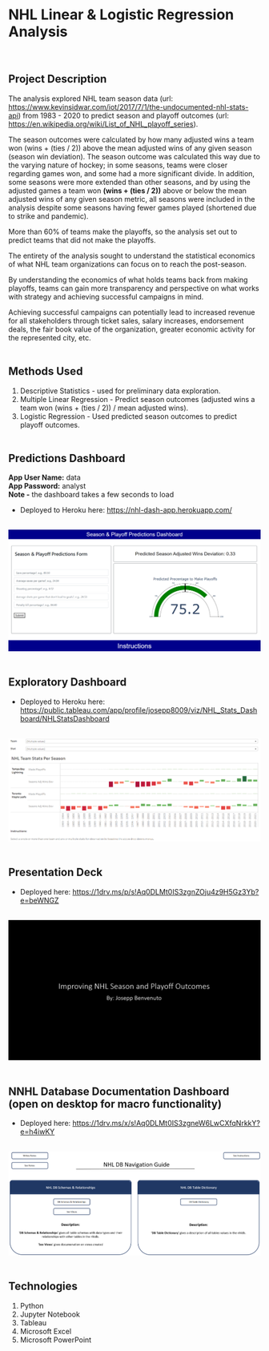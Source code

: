 # NHL Linear & Logistic Regression Analysis

<br>

## Project Description

The analysis explored NHL team season data (url: https://www.kevinsidwar.com/iot/2017/7/1/the-undocumented-nhl-stats-api) from 1983 - 2020 to predict season and playoff outcomes (url: https://en.wikipedia.org/wiki/List_of_NHL_playoff_series).

The season outcomes were calculated by how many adjusted wins a team won (wins + (ties / 2)) above the mean adjusted wins of any given season (season win deviation). The season outcome was calculated this way due to the varying nature of hockey; in some seasons, teams were closer regarding games won, and some had a more significant divide. In addition, some seasons were more extended than other seasons, and by using the adjusted games a team won **(wins + (ties / 2))** above or below the mean adjusted wins of any given season metric, all seasons were included in the analysis despite some seasons having fewer games played (shortened due to strike and pandemic).

More than 60% of teams make the playoffs, so the analysis set out to predict teams that did not make the playoffs.

The entirety of the analysis sought to understand the statistical economics of what NHL team organizations can focus on to reach the post-season. 

By understanding the economics of what holds teams back from making playoffs, teams can gain more transparency and perspective on what works with strategy and achieving successful campaigns in mind.

Achieving successful campaigns can potentially lead to increased revenue for all stakeholders through ticket sales, salary increases, endorsement deals, the fair book value of the organization, greater economic activity for the represented city, etc.<br><br>

## Methods Used

1) Descriptive Statistics - used for preliminary data exploration.
2) Multiple Linear Regression - Predict season outcomes (adjusted wins a team won (wins + (ties / 2)) / mean adjusted wins).
3) Logistic Regression - Used predicted season outcomes to predict playoff outcomes.<br><br>

## Predictions Dashboard

<p><strong>App User Name:</strong> data<br> <strong>App Password:</strong> analyst <br><strong>Note -</strong> the dashboard takes a few seconds to load</p>

* Deployed to Heroku here: https://nhl-dash-app.herokuapp.com/<br><br>

![](ReadMe_Images/Dash2.png)<br><br>

## Exploratory Dashboard

* Deployed to Heroku here: https://public.tableau.com/app/profile/josepp8009/viz/NHL_Stats_Dashboard/NHLStatsDashboard<br><br>

![](ReadMe_Images/Tableau.png)<br><br>

## Presentation Deck

* Deployed here: https://1drv.ms/p/s!Aq0DLMt0IS3zgnZOju4z9H5Gz3Yb?e=beWNGZ<br><br>

![](ReadMe_Images/Deck.png)<br><br>

## NNHL Database Documentation Dashboard (open on desktop for macro functionality)

* Deployed here: https://1drv.ms/x/s!Aq0DLMt0IS3zgneW6LwCXfqNrkkY?e=h4iwKY<br><br>

![](ReadMe_Images/NHLDB_Doc.png)<br><br>

## Technologies 

1) Python 
2) Jupyter Notebook
3) Tableau
4) Microsoft Excel
5) Microsoft PowerPoint

